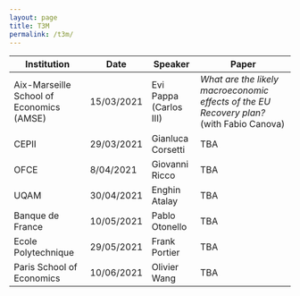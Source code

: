 ```yaml
---
layout: page
title: T3M
permalink: /t3m/
---
```


| Institution                              | Date       | Speaker                 | Paper                                                                                    |
| ---------------------------------------- | ---------- | ----------------------- | ---------------------------------------------------------------------------------------- |
| Aix-Marseille School of Economics (AMSE) | 15/03/2021 | Evi Pappa  (Carlos III) | *What are the likely macroeconomic effects of the EU Recovery plan?* (with Fabio Canova) |
| CEPII                                    | 29/03/2021 | Gianluca Corsetti       | TBA                                                                                      |
| OFCE                                     | 8/04/2021  | Giovanni Ricco          | TBA                                                                                      |
| UQAM                                     | 30/04/2021 | Enghin Atalay           | TBA                                                                                      |
| Banque de France                         | 10/05/2021 | Pablo Otonello          | TBA                                                                                      |
| Ecole Polytechnique                      | 29/05/2021 | Frank Portier           | TBA                                                                                      |
| Paris School of Economics                | 10/06/2021 | Olivier Wang            | TBA                                                                                      |
